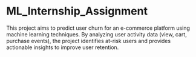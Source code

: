 # ML_Internship_Assignment
This project aims to predict user churn for an e-commerce platform using machine learning techniques. By analyzing user activity data (view, cart, purchase events), the project identifies at-risk users and provides actionable insights to improve user retention.
